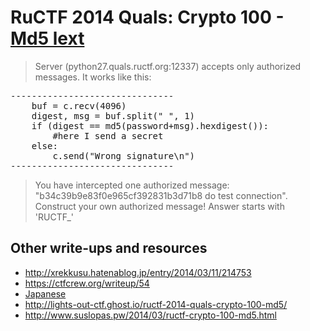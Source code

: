 # RuCTF 2014 Quals: Crypto 100 - [Md5 lext](https://github.com/HackerDom/ructf-2014-quals/tree/master/tasks/md5_lext)

> Server (python27.quals.ructf.org:12337) accepts only authorized messages.
> It works like this:
>
<pre>
-------------------------------
	buf = c.recv(4096)
	digest, msg = buf.split(" ", 1)
	if (digest == md5(password+msg).hexdigest()):
		#here I send a secret
	else:
		c.send("Wrong signature\n")
-------------------------------
</pre>
>
> You have intercepted one authorized message: "b34c39b9e83f0e965cf392831b3d71b8 do test connection". Construct your own authorized message! Answer starts with 'RUCTF\_'

## Other write-ups and resources

* <http://xrekkusu.hatenablog.jp/entry/2014/03/11/214753>
* <https://ctfcrew.org/writeup/54>
* [Japanese](http://d.hatena.ne.jp/kusano_k/20140310/1394471922)
* <http://lights-out-ctf.ghost.io/ructf-2014-quals-crypto-100-md5/>
* <http://www.suslopas.pw/2014/03/ructf-crypto-100-md5.html>
